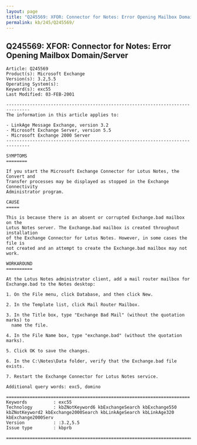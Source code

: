 ```yaml
---
layout: page
title: "Q245569: XFOR: Connector for Notes: Error Opening Mailbox Domain/Server"
permalink: kb/245/Q245569/
---
```


## Q245569: XFOR: Connector for Notes: Error Opening Mailbox Domain/Server

	Article: Q245569
	Product(s): Microsoft Exchange
	Version(s): 3.2,5.5
	Operating System(s): 
	Keyword(s): exc55
	Last Modified: 03-FEB-2001
	
	-------------------------------------------------------------------------------
	The information in this article applies to:
	
	- LinkAge Message Exchange, version 3.2 
	- Microsoft Exchange Server, version 5.5 
	- Microsoft Exchange 2000 Server 
	-------------------------------------------------------------------------------
	
	SYMPTOMS
	========
	
	If you start the Microsoft Exchange Connector for Lotus Notes, the Convert and
	Transfer processes may be displayed as stopped in the Exchange Connectivity
	Administrator program.
	
	CAUSE
	=====
	
	This is because there is an absent or corrupted Exchange.bad mailbox on the
	Lotus Notes server. The Exchange.bad mailbox is created throughout installation
	of the Exchange Connector for Lotus Notes. However, in some cases the file is
	not created and an attempt to create the Exchange.bad mailbox may not work.
	
	WORKAROUND
	==========
	
	At the Lotus Notes administrator client, add a mail router mailbox for
	Exchange.bad to the Notes desktop:
	
	1. On the File menu, click Database, and then click New.
	
	2. In the Template list, click Mail Router Mailbox.
	
	3. In the Title box, type "Exchange Bad Mail" (without the quotation marks) to
	  name the file.
	
	4. In the File Name box, type "exchange.bad" (without the quotation marks).
	
	5. Click OK to save the changes.
	
	6. In the C:\Notes\Data folder, verify that the Exchange.bad file exists.
	
	7. Restart the Exchange Connector for Lotus Notes service.
	
	Additional query words: exc5, domino
	
	======================================================================
	Keywords          : exc55 
	Technology        : kbZNotKeyword6 kbExchangeSearch kbExchange550 kbZNotKeyword2 kbExchange2000Search kbLinkAgeSearch kbLinkAge320 kbExchange2000Serv
	Version           : :3.2,5.5
	Issue type        : kbprb
	
	=============================================================================
	
